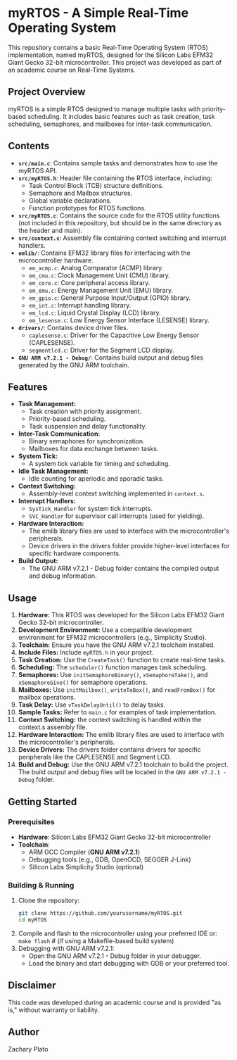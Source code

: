 # myRTOS - A Simple Real-Time Operating System

This repository contains a basic Real-Time Operating System (RTOS) implementation, named myRTOS, designed for the Silicon Labs EFM32 Giant Gecko 32-bit microcontroller. This project was developed as part of an academic course on Real-Time Systems.

## Project Overview

myRTOS is a simple RTOS designed to manage multiple tasks with priority-based scheduling. It includes basic features such as task creation, task scheduling, semaphores, and mailboxes for inter-task communication.

## Contents

* **`src/main.c`**: Contains sample tasks and demonstrates how to use the myRTOS API.
* **`src/myRTOS.h`**: Header file containing the RTOS interface, including:
    * Task Control Block (TCB) structure definitions.
    * Semaphore and Mailbox structures.
    * Global variable declarations.
    * Function prototypes for RTOS functions.
* **`src/myRTOS.c`**: Contains the source code for the RTOS utility functions (not included in this repository, but should be in the same directory as the header and main).
* **`src/context.s`**: Assembly file containing context switching and interrupt handlers.
* **`emlib/`**: Contains EFM32 library files for interfacing with the microcontroller hardware.
    * `em_acmp.c`: Analog Comparator (ACMP) library.
    * `em_cmu.c`: Clock Management Unit (CMU) library.
    * `em_core.c`: Core peripheral access library.
    * `em_emu.c`: Energy Management Unit (EMU) library.
    * `em_gpio.c`: General Purpose Input/Output (GPIO) library.
    * `em_int.c`: Interrupt handling library.
    * `em_lcd.c`: Liquid Crystal Display (LCD) library.
    * `em_lesense.c`: Low Energy Sensor Interface (LESENSE) library.
* **`drivers/`**: Contains device driver files.
    * `caplesense.c`: Driver for the Capacitive Low Energy Sensor (CAPLESENSE).
    * `segmentlcd.c`: Driver for the Segment LCD display.
* **`GNU ARM v7.2.1 - Debug/`**: Contains build output and debug files generated by the GNU ARM toolchain.

## Features

* **Task Management:**
    * Task creation with priority assignment.
    * Priority-based scheduling.
    * Task suspension and delay functionality.
* **Inter-Task Communication:**
    * Binary semaphores for synchronization.
    * Mailboxes for data exchange between tasks.
* **System Tick:**
    * A system tick variable for timing and scheduling.
* **Idle Task Management:**
    * Idle counting for aperiodic and sporadic tasks.
* **Context Switching:**
    * Assembly-level context switching implemented in `context.s`.
* **Interrupt Handlers:**
    * `SysTick_Handler` for system tick interrupts.
    * `SVC_Handler` for supervisor call interrupts (used for yielding).
* **Hardware Interaction:**
    * The emlib library files are used to interface with the microcontroller's peripherals.
    * Device drivers in the drivers folder provide higher-level interfaces for specific hardware components.
* **Build Output:**
    * The GNU ARM v7.2.1 - Debug folder contains the compiled output and debug information.

## Usage

1.  **Hardware:** This RTOS was developed for the Silicon Labs EFM32 Giant Gecko 32-bit microcontroller.
2.  **Development Environment:** Use a compatible development environment for EFM32 microcontrollers (e.g., Simplicity Studio).
3.  **Toolchain:** Ensure you have the GNU ARM v7.2.1 toolchain installed.
4.  **Include Files:** Include `myRTOS.h` in your project.
5.  **Task Creation:** Use the `CreateTask()` function to create real-time tasks.
6.  **Scheduling:** The `scheduler()` function manages task scheduling.
7.  **Semaphores:** Use `initSemaphoreBinary()`, `xSemaphoreTake()`, and `xSemaphoreGive()` for semaphore operations.
8.  **Mailboxes:** Use `initMailbox()`, `writeToBox()`, and `readFromBox()` for mailbox operations.
9.  **Task Delay:** Use `vTaskDelayUntil()` to delay tasks.
10. **Sample Tasks:** Refer to `main.c` for examples of task implementation.
11. **Context Switching:** the context switching is handled within the context.s assembly file.
12. **Hardware Interaction:** The emlib library files are used to interface with the microcontroller's peripherals.
13. **Device Drivers:** The drivers folder contains drivers for specific peripherals like the CAPLESENSE and Segment LCD.
14. **Build and Debug:** Use the GNU ARM v7.2.1 toolchain to build the project. The build output and debug files will be located in the `GNU ARM v7.2.1 - Debug` folder.

## Getting Started  

### Prerequisites  
- **Hardware**: Silicon Labs EFM32 Giant Gecko 32-bit microcontroller  
- **Toolchain**:  
  - ARM GCC Compiler (**GNU ARM v7.2.1**)  
  - Debugging tools (e.g., GDB, OpenOCD, SEGGER J-Link)  
  - Silicon Labs Simplicity Studio (optional)  

### Building & Running  
1. Clone the repository:  
   ```bash
   git clone https://github.com/yourusername/myRTOS.git
   cd myRTOS
2. Compile and flash to the microcontroller using your preferred IDE or:
   ```make flash```  # (if using a Makefile-based build system)
3.  Debugging with GNU ARM v7.2.1:
    * Open the GNU ARM v7.2.1 - Debug folder in your debugger.
    * Load the binary and start debugging with GDB or your preferred tool.

  
## Disclaimer

This code was developed during an academic course and is provided "as is," without warranty or liability.

## Author

Zachary Plato

